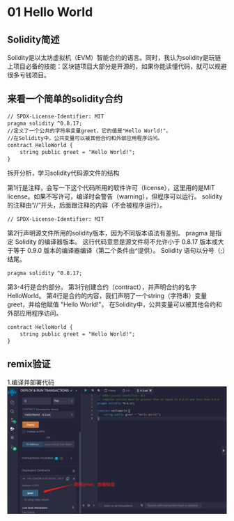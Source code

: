 
# 01 Hello World

## Solidity简述
Solidity是以太坊虚拟机（EVM）智能合约的语言。同时，我认为solidity是玩链上项目必备的技能：区块链项目大部分是开源的，如果你能读懂代码，就可以规避很多亏钱项目。

## 来看一个简单的solidity合约
```solidity
// SPDX-License-Identifier: MIT
pragma solidity ^0.8.17;
//定义了一个公共的字符串变量greet，它的值是"Hello World!"。
//在Solidity中，公共变量可以被其他合约和外部应用程序访问。
contract HelloWorld {
    string public greet = "Hello World!";
}
```
拆开分析，学习solidity代码源文件的结构

第1行是注释，会写一下这个代码所用的软件许可（license），这里用的是MIT license。如果不写许可，编译时会警告（warning），但程序可以运行。
solidity的注释由“//”开头，后面跟注释的内容（不会被程序运行）。
```solidity
// SPDX-License-Identifier: MIT
```
第2行声明源文件所用的solidity版本，因为不同版本语法有差别。
pragma 是指定 Solidity 的编译器版本。
这行代码意思是源文件将不允许小于 0.8.17 版本或大于等于 0.9.0 版本的编译器编译（第二个条件由^提供）。
Solidity 语句以分号（;）结尾。
```solidity
pragma solidity ^0.8.17;
```
第3-4行是合约部分。
第3行创建合约（contract），并声明合约的名字 HelloWorld。
第4行是合约的内容，我们声明了一个string（字符串）变量greet，并给他赋值 "Hello World!"。
在Solidity中，公共变量可以被其他合约和外部应用程序访问。
```solidity
contract HelloWorld {
    string public greet = "Hello World!";
}
```

## remix验证
1.编译并部署代码
![1-1.jpg](img/1-1.jpg)